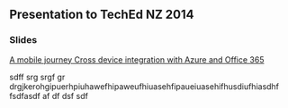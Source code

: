 ## Presentation to TechEd NZ 2014

### Slides

[A mobile journey Cross device integration with Azure and Office 365](https://rbrayb.github.io/Presentations/A-lap-around-AAD-B2C/A-lap-around-AAD-B2C.pptx)

sdff
srg
srgf
gr
drgjkerohgipuerhpiuhawefhipaweufhiuasehfipaueiuasehifhusdiufhiasdhf
fsdfasdf
af
df
dsf
sdf
